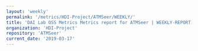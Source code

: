```yaml
---
layout: 'weekly'
permalink: '/metrics/HDI-Project/ATMSeer/WEEKLY/'
title: 'DAI Lab OSS Metrics Metrics report for ATMSeer | WEEKLY-REPORT-2019-03-17'
organization: 'HDI-Project'
repository: 'ATMSeer'
current_date: '2019-03-17'
---
```

